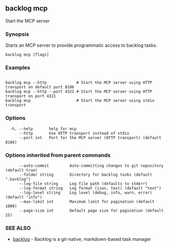## backlog mcp

Start the MCP server

### Synopsis

Starts an MCP server to provide programmatic access to backlog tasks.

```
backlog mcp [flags]
```

### Examples

```

backlog mcp --http             # Start the MCP server using HTTP transport on default port 8106
backlog mcp --http --port 4321 # Start the MCP server using HTTP transport on port 4321
backlog mcp                    # Start the MCP server using stdio transport

```

### Options

```
  -h, --help       help for mcp
      --http       Use HTTP transport instead of stdio
      --port int   Port for the MCP server (HTTP transport) (default 8106)
```

### Options inherited from parent commands

```
      --auto-commit         Auto-committing changes to git repository (default true)
      --folder string       Directory for backlog tasks (default ".backlog")
      --log-file string     Log file path (defaults to stderr)
      --log-format string   Log format (json, text) (default "text")
      --log-level string    Log level (debug, info, warn, error) (default "info")
      --max-limit int       Maximum limit for pagination (default 1000)
      --page-size int       Default page size for pagination (default 25)
```

### SEE ALSO

* [backlog](backlog.md)	 - Backlog is a git-native, markdown-based task manager

